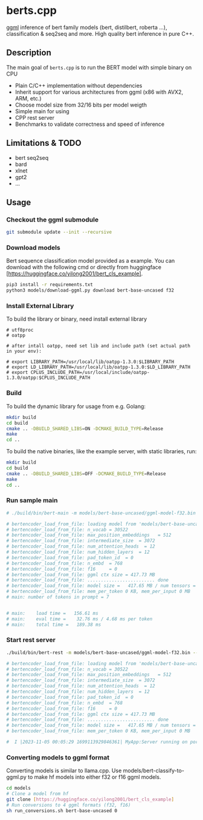 # berts.cpp

[ggml](https://github.com/ggerganov/ggml) inference of bert family models (bert, distilbert, roberta ...), classification & seq2seq and more.
High quality bert inference in pure C++.

## Description
The main goal of `berts.cpp` is to run the BERT model with simple binary on CPU

* Plain C/C++ implementation without dependencies
* Inherit support for various architectures from ggml (x86 with AVX2, ARM, etc.)
* Choose model size from 32/16 bits per model weigth
* Simple main for using
* CPP rest server
* Benchmarks to validate correctness and speed of inference

## Limitations & TODO
* bert seq2seq
* bard 
* xlnet
* gpt2
* ...

## Usage

### Checkout the ggml submodule
```sh
git submodule update --init --recursive
```
### Download models
Bert sequence classification model provided as a example. 
You can download with the following cmd or directly from huggingface [https://huggingface.co/yilong2001/bert_cls_example].

```sh
pip3 install -r requirements.txt
python3 models/download-ggml.py download bert-base-uncased f32
```

### Install External Library
To build the library or binary, need install external library
```
# utf8proc
# oatpp

# after intall oatpp, need set lib and include path (set actual path in your env):

# export LIBRARY_PATH=/usr/local/lib/oatpp-1.3.0:$LIBRARY_PATH
# export LD_LIBRARY_PATH=/usr/local/lib/oatpp-1.3.0:$LD_LIBRARY_PATH
# export CPLUS_INCLUDE_PATH=/usr/local/include/oatpp-1.3.0/oatpp:$CPLUS_INCLUDE_PATH

```

### Build
To build the dynamic library for usage from e.g. Golang:
```sh
mkdir build
cd build
cmake .. -DBUILD_SHARED_LIBS=ON -DCMAKE_BUILD_TYPE=Release
make
cd ..
```

To build the native binaries, like the example server, with static libraries, run:
```sh
mkdir build
cd build
cmake .. -DBUILD_SHARED_LIBS=OFF -DCMAKE_BUILD_TYPE=Release
make
cd ..
```


### Run sample main
```sh
# ./build/bin/bert-main -m models/bert-base-uncased/ggml-model-f32.bin

# bertencoder_load_from_file: loading model from 'models/bert-base-uncased/ggml-model-f32.bin' - please wait ...
# bertencoder_load_from_file: n_vocab = 30522
# bertencoder_load_from_file: max_position_embeddings   = 512
# bertencoder_load_from_file: intermediate_size  = 3072
# bertencoder_load_from_file: num_attention_heads  = 12
# bertencoder_load_from_file: num_hidden_layers  = 12
# bertencoder_load_from_file: pad_token_id  = 0
# bertencoder_load_from_file: n_embd  = 768
# bertencoder_load_from_file: f16     = 0
# bertencoder_load_from_file: ggml ctx size = 417.73 MB
# bertencoder_load_from_file: ......................... done
# bertencoder_load_from_file: model size =   417.65 MB / num tensors = 201
# bertencoder_load_from_file: mem_per_token 0 KB, mem_per_input 0 MB
# main: number of tokens in prompt = 7


# main:    load time =   156.61 ms
# main:    eval time =    32.76 ms / 4.68 ms per token
# main:    total time =   189.38 ms

```

### Start rest server
```sh
./build/bin/bert-rest -m models/bert-base-uncased/ggml-model-f32.bin --port 8090

# bertencoder_load_from_file: loading model from 'models/bert-base-uncased/ggml-model-f32.bin' - please wait ...
# bertencoder_load_from_file: n_vocab = 30522
# bertencoder_load_from_file: max_position_embeddings   = 512
# bertencoder_load_from_file: intermediate_size  = 3072
# bertencoder_load_from_file: num_attention_heads  = 12
# bertencoder_load_from_file: num_hidden_layers  = 12
# bertencoder_load_from_file: pad_token_id  = 0
# bertencoder_load_from_file: n_embd  = 768
# bertencoder_load_from_file: f16     = 0
# bertencoder_load_from_file: ggml ctx size = 417.73 MB
# bertencoder_load_from_file: ......................... done
# bertencoder_load_from_file: model size =   417.65 MB / num tensors = 201
# bertencoder_load_from_file: mem_per_token 0 KB, mem_per_input 0 MB

#  I |2023-11-05 00:05:29 1699113929846361| MyApp:Server running on port 8090
```


### Converting models to ggml format
Converting models is similar to llama.cpp. Use models/bert-classify-to-ggml.py to make hf models into either f32 or f16 ggml models. 

```sh
cd models
# Clone a model from hf
git clone [https://huggingface.co/yilong2001/bert_cls_example]
# Run conversions to 4 ggml formats (f32, f16)
sh run_conversions.sh bert-base-uncased 0
```

